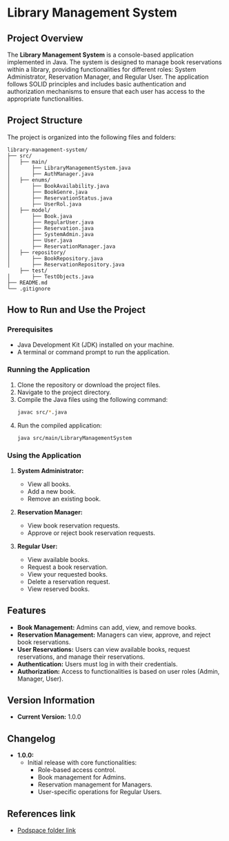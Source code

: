 # Library Management System

## Project Overview
The **Library Management System** is a console-based application implemented in Java. The system is designed to manage book reservations within a library, providing functionalities for different roles: System Administrator, Reservation Manager, and Regular User. The application follows SOLID principles and includes basic authentication and authorization mechanisms to ensure that each user has access to the appropriate functionalities.

## Project Structure
The project is organized into the following files and folders:

```
library-management-system/
├── src/
│   ├── main/
│       ├── LibraryManagementSystem.java
│       ├── AuthManager.java
│   ├── enums/
│       ├── BookAvailability.java
│       ├── BookGenre.java
│       ├── ReservationStatus.java
│       ├── UserRol.java
│   ├── model/
│       ├── Book.java
│       ├── RegularUser.java
│       ├── Reservation.java
│       ├── SystemAdmin.java
│       ├── User.java
│       ├── ReservationManager.java
│   ├── repository/
│       ├── BookRepository.java
│       ├── ReservationRepository.java
    ├── test/
│       ├── TestObjects.java
├── README.md
└── .gitignore
```

## How to Run and Use the Project

### Prerequisites
- Java Development Kit (JDK) installed on your machine.
- A terminal or command prompt to run the application.

### Running the Application
1. Clone the repository or download the project files.
2. Navigate to the project directory.
3. Compile the Java files using the following command:
   ```bash
   javac src/*.java
   ```
4. Run the compiled application:
   ```bash
   java src/main/LibraryManagementSystem
   ```

### Using the Application

1. **System Administrator:**
   - View all books.
   - Add a new book.
   - Remove an existing book.

2. **Reservation Manager:**
   - View book reservation requests.
   - Approve or reject book reservation requests.

3. **Regular User:**
   - View available books.
   - Request a book reservation.
   - View your requested books.
   - Delete a reservation request.
   - View reserved books.

## Features
- **Book Management:** Admins can add, view, and remove books.
- **Reservation Management:** Managers can view, approve, and reject book reservations.
- **User Reservations:** Users can view available books, request reservations, and manage their reservations.
- **Authentication:** Users must log in with their credentials.
- **Authorization:** Access to functionalities is based on user roles (Admin, Manager, User).

## Version Information
- **Current Version:** 1.0.0

## Changelog
- **1.0.0:**
   - Initial release with core functionalities:
      - Role-based access control.
      - Book management for Admins.
      - Reservation management for Managers.
      - User-specific operations for Regular Users.

## References link

- [Podspace folder link](https://podspace.ir/public/folders/IG65XX963DJLJJR1)
